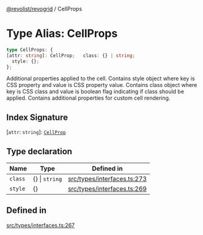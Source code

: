 [@revolist/revogrid](README.md) / CellProps

# Type Alias: CellProps

```ts
type CellProps: {
[attr: string]: CellProp;   class: {} | string;
  style: {};
};
```

Additional properties applied to the cell.
Contains style object where key is CSS property and value is CSS property value.
Contains class object where key is CSS class and value is boolean flag indicating if class should be applied.
Contains additional properties for custom cell rendering.

## Index Signature

 \[`attr`: `string`\]: [`CellProp`](TypeAlias.CellProp.md)

## Type declaration

| Name | Type | Defined in |
| ------ | ------ | ------ |
| `class` | \{\} \| `string` | [src/types/interfaces.ts:273](https://github.com/revolist/revogrid/blob/0c3bb4ec80c81d5563060679540746537ed4be52/src/types/interfaces.ts#L273) |
| `style` | \{\} | [src/types/interfaces.ts:269](https://github.com/revolist/revogrid/blob/0c3bb4ec80c81d5563060679540746537ed4be52/src/types/interfaces.ts#L269) |

## Defined in

[src/types/interfaces.ts:267](https://github.com/revolist/revogrid/blob/0c3bb4ec80c81d5563060679540746537ed4be52/src/types/interfaces.ts#L267)
